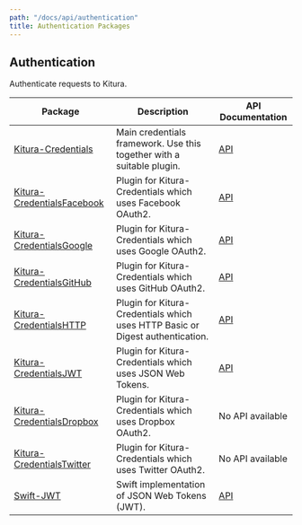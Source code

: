 ```yaml
---
path: "/docs/api/authentication"
title: Authentication Packages
---
```


## Authentication

 Authenticate requests to Kitura.

 | Package      | Description | API Documentation |
 | ----------- | ----------- | ------- |
 | [Kitura-Credentials](https://github.com/Kitura-Next/Kitura-Credentials)  | Main credentials framework. Use this together with a suitable plugin. | [API](https://ibm-swift.github.io/Kitura-Credentials/) |
 | [Kitura-CredentialsFacebook](https://github.com/Kitura-Next/Kitura-CredentialsFacebook)  | Plugin for Kitura-Credentials which uses Facebook OAuth2. | [API](https://ibm-swift.github.io/Kitura-CredentialsFacebook/) |
 | [Kitura-CredentialsGoogle](https://github.com/Kitura-Next/Kitura-CredentialsGoogle)  | Plugin for Kitura-Credentials which uses Google OAuth2. | [API](https://ibm-swift.github.io/Kitura-CredentialsGoogle/) |
 | [Kitura-CredentialsGitHub](https://github.com/Kitura-Next/Kitura-CredentialsGitHub)  | Plugin for Kitura-Credentials which uses GitHub OAuth2. | [API](https://ibm-swift.github.io/Kitura-CredentialsGitHub/) |
 | [Kitura-CredentialsHTTP](https://github.com/Kitura-Next/Kitura-CredentialsHTTP)  | Plugin for Kitura-Credentials which uses HTTP Basic or Digest authentication. | [API](https://ibm-swift.github.io/Kitura-CredentialsHTTP/) |
 | [Kitura-CredentialsJWT](https://github.com/Kitura-Next/Kitura-CredentialsJWT)  | Plugin for Kitura-Credentials which uses JSON Web Tokens. | [API](https://ibm-swift.github.io/Kitura-CredentialsJWT/) |
 | [Kitura-CredentialsDropbox](https://github.com/crspybits/CredentialsDropbox)  | Plugin for Kitura-Credentials which uses Dropbox OAuth2. | No API available |
 | [Kitura-CredentialsTwitter](https://github.com/jacobvanorder/Kitura-CredentialsTwitter)  | Plugin for Kitura-Credentials which uses Twitter OAuth2. | No API available |
 | [Swift-JWT](https://github.com/Kitura-Next/Swift-JWT) | Swift implementation of JSON Web Tokens (JWT). | [API](https://ibm-swift.github.io/Swift-JWT/) |
